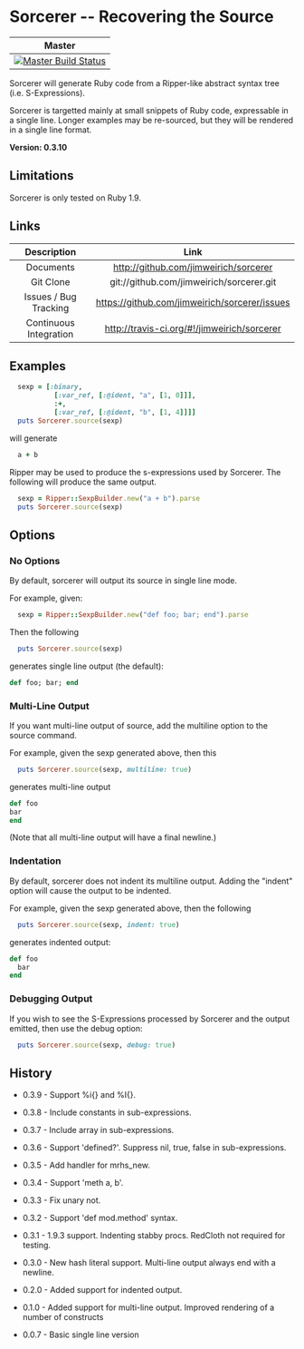 # Sorcerer -- Recovering the Source

| Master |
| :----: |
| [![Master Build Status](https://secure.travis-ci.org/jimweirich/sorcerer.png?branch=master)](https://secure.travis-ci.org/jimweirich/sorcerer) |

Sorcerer will generate Ruby code from a Ripper-like abstract syntax
tree (i.e. S-Expressions).

Sorcerer is targetted mainly at small snippets of Ruby code,
expressable in a single line. Longer examples may be re-sourced, but
they will be rendered in a single line format.

**Version: 0.3.10**

## Limitations

Sorcerer is only tested on Ruby 1.9.

## Links

| Description            | Link |
| :---:                  | :---: |
| Documents              | http://github.com/jimweirich/sorcerer |
| Git Clone              | git://github.com/jimweirich/sorcerer.git |
| Issues / Bug Tracking  | https://github.com/jimweirich/sorcerer/issues |
| Continuous Integration | http://travis-ci.org/#!/jimweirich/sorcerer |

## Examples

```ruby
  sexp = [:binary,
           [:var_ref, [:@ident, "a", [1, 0]]],
           :+,
           [:var_ref, [:@ident, "b", [1, 4]]]]
  puts Sorcerer.source(sexp)
```

will generate

```ruby
  a + b
```

Ripper may be used to produce the s-expressions used by Sorcerer. The
following will produce the same output.

```ruby
  sexp = Ripper::SexpBuilder.new("a + b").parse
  puts Sorcerer.source(sexp)
```

## Options

### No Options

By default, sorcerer will output its source in single line mode.

For example, given:

```ruby
  sexp = Ripper::SexpBuilder.new("def foo; bar; end").parse
```

Then the following

```ruby
  puts Sorcerer.source(sexp)
```

generates single line output (the default):

```ruby
def foo; bar; end
```

### Multi-Line Output

If you want multi-line output of source, add the multiline option to
the source command.

For example, given the sexp generated above, then this

```ruby
  puts Sorcerer.source(sexp, multiline: true)
```

generates multi-line output

```ruby
def foo
bar
end
```

(Note that all multi-line output will have a final newline.)

### Indentation

By default, sorcerer does not indent its multiline output.  Adding the
"indent" option will cause the output to be indented.

For example, given the sexp generated above, then the following

```ruby
  puts Sorcerer.source(sexp, indent: true)
```

generates indented output:

```ruby
def foo
  bar
end
```

### Debugging Output

If you wish to see the S-Expressions processed by Sorcerer and the
output emitted, then use the debug option:

```ruby
  puts Sorcerer.source(sexp, debug: true)
```

## History

* 0.3.9 - Support %i{} and %I{}.

* 0.3.8 - Include constants in sub-expressions.

* 0.3.7 - Include array in sub-expressions.

* 0.3.6 - Support 'defined?'. Suppress nil, true, false in
          sub-expressions.

* 0.3.5 - Add handler for mrhs_new.

* 0.3.4 - Support 'meth a, b'.

* 0.3.3 - Fix unary not.

* 0.3.2 - Support 'def mod.method' syntax.

* 0.3.1 - 1.9.3 support. Indenting stabby procs. RedCloth not required
          for testing.

* 0.3.0 - New hash literal support. Multi-line output always end with
          a newline.

* 0.2.0 - Added support for indented output.

* 0.1.0 - Added support for multi-line output. Improved rendering of a
          number of constructs

* 0.0.7 - Basic single line version
